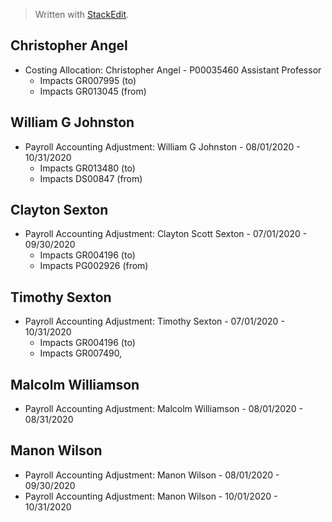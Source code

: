


> Written with [StackEdit](https://stackedit.io/).

## Christopher Angel
-  Costing Allocation: Christopher Angel - P00035460 Assistant Professor
	-  Impacts GR007995 (to)
	-  Impacts GR013045 (from)

## William G Johnston
- Payroll Accounting Adjustment: William G Johnston - 08/01/2020 - 10/31/2020
	- Impacts GR013480 (to)
	- Impacts DS00847 (from)

## Clayton Sexton
- Payroll Accounting Adjustment: Clayton Scott Sexton - 07/01/2020 - 09/30/2020
	- Impacts GR004196 (to)
	- Impacts PG002926 (from)

## Timothy Sexton
- Payroll Accounting Adjustment: Timothy Sexton - 07/01/2020 - 10/31/2020
	- Impacts GR004196 (to)
	- Impacts GR007490,

## Malcolm Williamson
- Payroll Accounting Adjustment: Malcolm Williamson - 08/01/2020 - 08/31/2020

## Manon Wilson
- Payroll Accounting Adjustment: Manon Wilson - 08/01/2020 - 09/30/2020
- Payroll Accounting Adjustment: Manon Wilson - 10/01/2020 - 10/31/2020

<!--stackedit_data:
eyJoaXN0b3J5IjpbLTEwMDg2NTcwMTYsMTc1MDk0NTgzNiwxOD
UyOTg2MzIyXX0=
-->